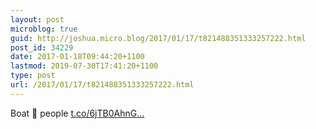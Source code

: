 ```yaml
---
layout: post
microblog: true
guid: http://joshua.micro.blog/2017/01/17/t821488351333257222.html
post_id: 34229
date: 2017-01-18T09:44:20+1100
lastmod: 2019-07-30T17:41:20+1100
type: post
url: /2017/01/17/t821488351333257222.html
---
```

Boat 🚣 people [t.co/6jTB0AhnG...](https://t.co/6jTB0AhnG9)

